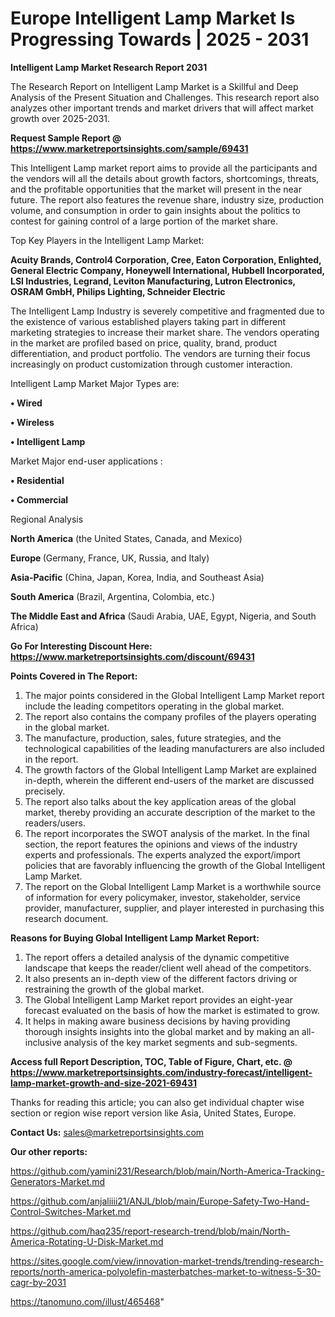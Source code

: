 # Europe Intelligent Lamp Market Is Progressing Towards | 2025 - 2031

<strong>Intelligent Lamp Market Research Report 2031</strong>

The Research Report on Intelligent Lamp Market is a Skillful and Deep Analysis of the Present Situation and Challenges. This research report also analyzes other important trends and market drivers that will affect market growth over 2025-2031.

<strong>Request Sample Report @ <a href=https://www.marketreportsinsights.com/sample/69431>https://www.marketreportsinsights.com/sample/69431</a></strong>

This Intelligent Lamp market report aims to provide all the participants and the vendors will all the details about growth factors, shortcomings, threats, and the profitable opportunities that the market will present in the near future. The report also features the revenue share, industry size, production volume, and consumption in order to gain insights about the politics to contest for gaining control of a large portion of the market share.

Top Key Players in the Intelligent Lamp Market:

<strong>Acuity Brands, Control4 Corporation, Cree, Eaton Corporation, Enlighted, General Electric Company, Honeywell International, Hubbell Incorporated, LSI Industries, Legrand, Leviton Manufacturing, Lutron Electronics, OSRAM GmbH, Philips Lighting, Schneider Electric</strong>

The Intelligent Lamp Industry is severely competitive and fragmented due to the existence of various established players taking part in different marketing strategies to increase their market share. The vendors operating in the market are profiled based on price, quality, brand, product differentiation, and product portfolio. The vendors are turning their focus increasingly on product customization through customer interaction.

Intelligent Lamp Market Major Types are:

<strong>• Wired

• Wireless

• Intelligent Lamp</strong>

Market Major end-user applications :

<strong>• Residential

• Commercial</strong>

Regional Analysis

</u><strong><b>North America</b></strong> (the United States, Canada, and Mexico)

<strong><b>Europe </b></strong>(Germany, France, UK, Russia, and Italy)

<strong><b>Asia-Pacific</b></strong> (China, Japan, Korea, India, and Southeast Asia)

<strong><b>South America</b></strong> (Brazil, Argentina, Colombia, etc.)

<strong><b>The Middle East and Africa</b></strong> (Saudi Arabia, UAE, Egypt, Nigeria, and South Africa)

<strong>Go For Interesting Discount Here: <a href=https://www.marketreportsinsights.com/discount/69431>https://www.marketreportsinsights.com/discount/69431</a></strong>

<strong>Points Covered in The Report:</strong>
<ol>
  <li>The major points considered in the Global Intelligent Lamp Market report include the leading competitors operating in the global market.</li>
  <li>The report also contains the company profiles of the players operating in the global market.</li>
  <li>The manufacture, production, sales, future strategies, and the technological capabilities of the leading manufacturers are also included in the report.</li>
  <li>The growth factors of the Global Intelligent Lamp Market are explained in-depth, wherein the different end-users of the market are discussed precisely.</li>
  <li>The report also talks about the key application areas of the global market, thereby providing an accurate description of the market to the readers/users.</li>
  <li>The report incorporates the SWOT analysis of the market. In the final section, the report features the opinions and views of the industry experts and professionals. The experts analyzed the export/import policies that are favorably influencing the growth of the Global Intelligent Lamp Market.</li>
  <li>The report on the Global Intelligent Lamp Market is a worthwhile source of information for every policymaker, investor, stakeholder, service provider, manufacturer, supplier, and player interested in purchasing this research document.</li>
</ol>
<strong>Reasons for Buying Global Intelligent Lamp Market Report:</strong>

<ol>
  <li>The report offers a detailed analysis of the dynamic competitive landscape that keeps the reader/client well ahead of the competitors.</li>
  <li>It also presents an in-depth view of the different factors driving or restraining the growth of the global market.</li>
  <li>The Global Intelligent Lamp Market report provides an eight-year forecast evaluated on the basis of how the market is estimated to grow.</li>
  <li>It helps in making aware business decisions by having providing thorough insights insights into the global market and by making an all-inclusive analysis of the key market segments and sub-segments.</li>
</ol>
<strong>Access full Report Description, TOC, Table of Figure, Chart, etc. @ <a href=https://www.marketreportsinsights.com/industry-forecast/intelligent-lamp-market-growth-and-size-2021-69431>https://www.marketreportsinsights.com/industry-forecast/intelligent-lamp-market-growth-and-size-2021-69431</a></strong>


Thanks for reading this article; you can also get individual chapter wise section or region wise report version like Asia, United States, Europe.

<strong>Contact Us:</strong>
sales@marketreportsinsights.com

<strong>Our other reports:</strong>

<a href=https://github.com/yamini231/Research/blob/main/North-America-Tracking-Generators-Market.md>https://github.com/yamini231/Research/blob/main/North-America-Tracking-Generators-Market.md</a>

<a href=https://github.com/anjaliiii21/ANJL/blob/main/Europe-Safety-Two-Hand-Control-Switches-Market.md>https://github.com/anjaliiii21/ANJL/blob/main/Europe-Safety-Two-Hand-Control-Switches-Market.md</a>

<a href=https://github.com/haq235/report-research-trend/blob/main/North-America-Rotating-U-Disk-Market.md>https://github.com/haq235/report-research-trend/blob/main/North-America-Rotating-U-Disk-Market.md</a>

<a href=https://sites.google.com/view/innovation-market-trends/trending-research-reports/north-america-polyolefin-masterbatches-market-to-witness-5-30-cagr-by-2031>https://sites.google.com/view/innovation-market-trends/trending-research-reports/north-america-polyolefin-masterbatches-market-to-witness-5-30-cagr-by-2031</a>

<a href=https://tanomuno.com/illust/465468>https://tanomuno.com/illust/465468</a>"
